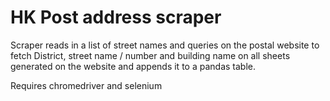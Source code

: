 # HK Post address scraper

Scraper reads in a list of street names and queries on the postal website to fetch District, street name / number and building name on all sheets generated on the website and appends it to a pandas table.

Requires chromedriver and selenium
